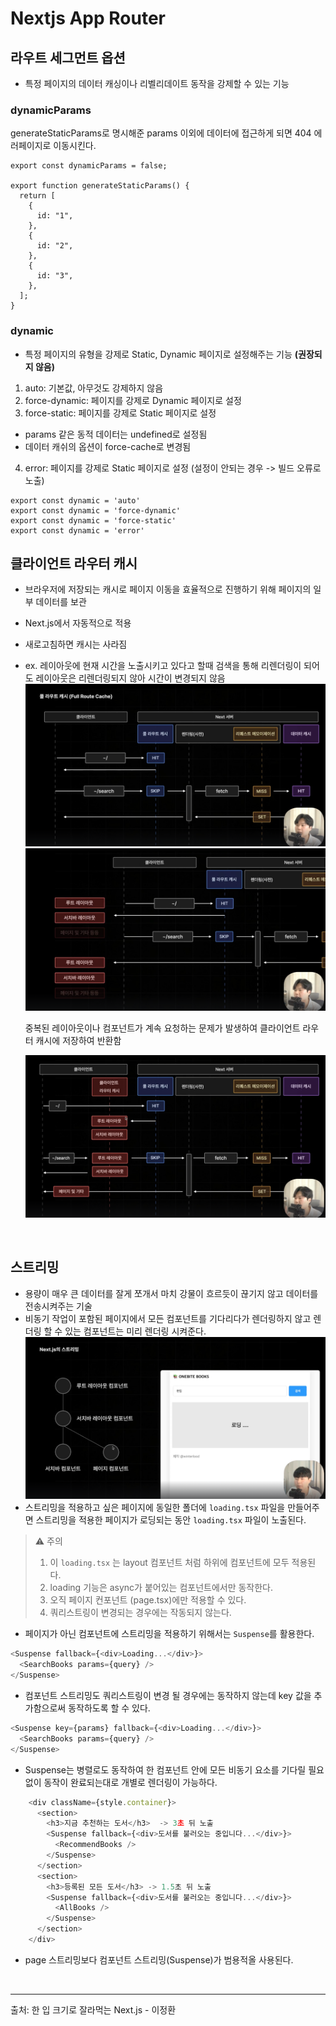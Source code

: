 # Nextjs App Router

## 라우트 세그먼트 옵션

- 특정 페이지의 데이터 캐싱이나 리벨리데이트 동작을 강제할 수 있는 기능

### dynamicParams

generateStaticParams로 명시해준 params 이외에 데이터에 접근하게 되면 404 에러페이지로 이동시킨다.

```
export const dynamicParams = false;

export function generateStaticParams() {
  return [
    {
      id: "1",
    },
    {
      id: "2",
    },
    {
      id: "3",
    },
  ];
}
```

### dynamic

- 특정 페이지의 유형을 강제로 Static, Dynamic 페이지로 설정해주는 기능 **(권장되지 않음)**

1. auto: 기본값, 아무것도 강제하지 않음
2. force-dynamic: 페이지를 강제로 Dynamic 페이지로 설정
3. force-static: 페이지를 강제로 Static 페이지로 설정

- params 같은 동적 데이터는 undefined로 설정됨
- 데이터 캐쉬의 옵션이 force-cache로 변경됨

4. error: 페이지를 강제로 Static 페이지로 설정 (설정이 안되는 경우 -> 빌드 오류로 노출)

```
export const dynamic = 'auto'
export const dynamic = 'force-dynamic'
export const dynamic = 'force-static'
export const dynamic = 'error'
```

## 클라이언트 라우터 캐시

- 브라우저에 저장되는 캐시로 페이지 이동을 효율적으로 진행하기 위해 페이지의 일부 데이터를 보관
- Next.js에서 자동적으로 적용
- 새로고침하면 캐시는 사라짐
- ex. 레이아웃에 현재 시간을 노출시키고 있다고 할때 검색을 통해 리렌더링이 되어도 레이아웃은 리렌더링되지 않아 시간이 변경되지 않음
  ![라우트 캐시1](./public/readme/스크린샷%202025-03-30%20오후%2012.17.27.png)
  ![라우트 캐시2](./public/readme/스크린샷%202025-03-30%20오후%2012.20.30.png)

  중복된 레이아웃이나 컴포넌트가 계속 요청하는 문제가 발생하여 클라이언트 라우터 캐시에 저장하여 반환함

  ![라우트 캐시2](./public/readme/스크린샷%202025-03-30%20오후%2012.24.52.png)

<br/>

## 스트리밍

- 용량이 매우 큰 데이터를 잘게 쪼개서 마치 강물이 흐르듯이 끊기지 않고 데이터를 전송시켜주는 기술
- 비동기 작업이 포함된 페이지에서 모든 컴포넌트를 기다리다가 렌더링하지 않고 렌더링 할 수 있는 컴포넌트는 미리 렌더링 시켜준다.
  ![스트리밍](./public/readme/스크린샷%202025-03-30%20오후%203.06.08.png)
- 스트리밍을 적용하고 싶은 페이지에 동일한 폴더에 `loading.tsx` 파일을 만들어주면 스트리밍을 적용한 페이지가 로딩되는 동안 `loading.tsx` 파일이 노출된다.

> ⚠ 주의
>
> 1. 이 `loading.tsx` 는 layout 컴포넌트 처럼 하위에 컴포넌트에 모두 적용된다.
> 2. loading 기능은 async가 붙어있는 컴포넌트에서만 동작한다.
> 3. 오직 페이지 컨포넌트 (page.tsx)에만 적용할 수 있다.
> 4. 쿼리스트링이 변경되는 경우에는 작동되지 않는다.

- 페이지가 아닌 컴포넌트에 스트리밍을 적용하기 위해서는 `Suspense`를 활용한다.

```typescript
<Suspense fallback={<div>Loading...</div>}>
  <SearchBooks params={query} />
</Suspense>
```

- 컴포넌트 스트리밍도 쿼리스트링이 변경 될 경우에는 동작하지 않는데 key 값을 추가함으로써 동작하도록 할 수 있다.

```typescript
<Suspense key={params} fallback={<div>Loading...</div>}>
  <SearchBooks params={query} />
</Suspense>
```

- Suspense는 병렬로도 동작하여 한 컴포넌트 안에 모든 비동기 요소를 기다릴 필요없이 동작이 완료되는대로 개별로 렌더링이 가능하다.

```typescript
    <div className={style.container}>
      <section>
        <h3>지금 추천하는 도서</h3>  -> 3초 뒤 노출
        <Suspense fallback={<div>도서를 불러오는 중입니다...</div>}>
          <RecommendBooks />
        </Suspense>
      </section>
      <section>
        <h3>등록된 모든 도서</h3> -> 1.5초 뒤 노출
        <Suspense fallback={<div>도서를 불러오는 중입니다...</div>}>
          <AllBooks />
        </Suspense>
      </section>
    </div>
```

- page 스트리밍보다 컴포넌트 스트리밍(Suspense)가 범용적올 사용된다.

  <br>

---

출처: 한 입 크기로 잘라먹는 Next.js - 이정환
